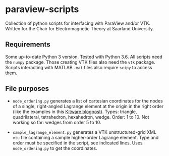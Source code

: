 # paraview-scripts
Collection of python scripts for interfacing with ParaView and/or VTK. Written for the Chair for Electromagnetic Theory at Saarland University.


## Requirements
Some up-to-date Python 3 version. Tested with Python 3.6.
All scripts need the `numpy` package. Those creating VTK files also need the `vtk` package. Scripts interacting with MATLAB `.mat` files also require `scipy` to access them.


## File purposes
* `node_ordering.py` generates a list of cartesian coordinates for the nodes of a single, right-angled Lagrange element at the origin in the right order (like the examples in this [Kitware blogpost](https://blog.kitware.com/modeling-arbitrary-order-lagrange-finite-elements-in-the-visualization-toolkit/)). Types: triangle, quadrilateral, tetrahedron, hexahedron, wedge. Order: 1 to 10. Not working so far: wedges from order 5 to 10.

* `sample_lagrange_element.py` generates a VTK unstructured-grid XML `vtu` file containing a sample higher-order Lagrange element. Type and order must be specified in the script, see indicated lines. Uses `node_ordering.py` to get the coordinates.
